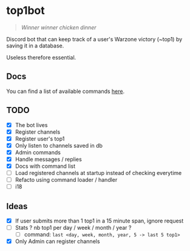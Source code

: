 # top1bot

>_Winner winner chicken dinner_

Discord bot that can keep track of a user's Warzone victory (~top1) by saving it in a database.

Useless therefore essential.

## Docs
You can find a list of available commands [here](./DOCS).

## TODO
* [x] The bot lives
* [x] Register channels
* [x] Register user's top1
* [x] Only listen to channels saved in db
* [x] Admin commands
* [x] Handle messages / replies
* [x] Docs with command list
* [ ] Load registered channels at startup instead of checking everytime
* [ ] Refacto using command loader / handler
* [ ] i18

## Ideas

* [x] If user submits more than 1 top1 in a 15 minute span, ignore request
* [ ] Stats ? nb top1 per day / week / month / year ?
  * [ ] command: `last <day, week, month, year, 5 -> last 5 top1>`
* [x] Only Admin can register channels